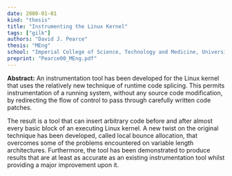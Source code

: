 ```yaml
---
date: 2000-01-01
kind: "thesis"
title: "Instrumenting the Linux Kernel"
tags: ["gilk"]
authors: "David J. Pearce"
thesis: "MEng"
school: "Imperial College of Science, Technology and Medicine, University of London"
preprint: "Pearce00_MEng.pdf"
---
```


**Abstract:** An instrumentation tool has been developed for the Linux kernel that uses the relatively new technique of runtime code splicing. This permits instrumentation of a running system, without any source code modification, by redirecting the flow of control to pass through carefully written code patches.

The result is a tool that can insert arbitrary code before and after almost every basic block of an executing Linux kernel. A new twist on the original technique has been developed, called local bounce allocation, that overcomes some of the problems encountered on variable length architectures. Furthermore, the tool has been demonstrated to produce results that are at least as accurate as an existing instrumentation tool whilst providing a major improvement upon it.
